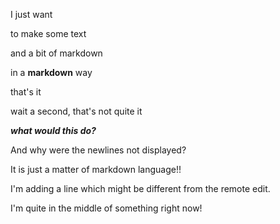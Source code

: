 I just want

to make some text

and a bit of markdown

in a **markdown** way

that's it

wait a second, that's not quite it

***what would this do?***





And why were the newlines not displayed?

It is just a matter of markdown language!!

I'm adding a line which might be different from the remote edit.

I'm quite in the middle of something right now!


